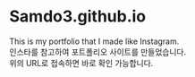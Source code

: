 # Samdo3.github.io
This is my portfolio that I made like Instagram.<br>
인스타를 참고하여 포트폴리오 사이트를 만들었습니다.<br>
위의 URL로 접속하면 바로 확인 가능합니다.
